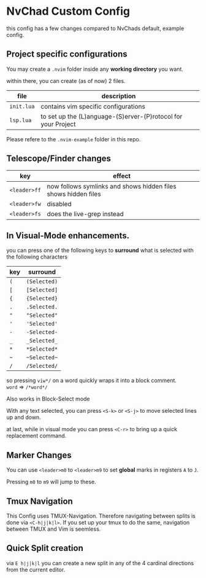 # NvChad Custom Config

this config has a few changes compared to NvChads default, example config.

## Project specific configurations

You may create a `.nvim` folder inside any **working directory** you want.

within there, you can create (as of now) 2 files.

| file |  description |
|-|-|
|`init.lua` | contains vim specific configurations |
|`lsp.lua`  | to set up the (L)anguage-(S)erver-(P)rotocol for your Project |

Please refere to the `.nvim-example` folder in this repo.


## Telescope/Finder changes
| key | effect |
|-|-|
| `<leader>ff` | now follows symlinks and shows hidden files shows hidden files |
| `<leader>fw` | disabled |
| `<leader>fs` | does the live-grep instead |

## In Visual-Mode enhancements.
you can press one of the following keys to **surround** what is selected with the following characters

| key | surround |
|-|-|
| `(` | `(Selected)` |
| `[` | `[Selected]` |
| `{` | `{Selected}` |
| `.` | `.Selected.` |
| `"` | `"Selected"` |
| `'` | `'Selected'` |
| `-` | `-Selected-` |
| `_` | `_Selected_` |
| `*` | `*Selected*` |
| `~` | `~Selected~` |
| `/` | `/Selected/` |

so pressing `viw*/` on a word quickly wraps it into a block comment.  
`word` => `/*word*/`  

Also works in Block-Select mode

With any text selected, you can press `<S-k>` or `<S-j>` to move selected lines up and down.

at last, while in visual mode you can press `<C-r>` to bring up a quick replacement command.

## Marker Changes
You can use `<leader>m0` to `<leader>m9` to set **global** marks in registers `A` to `J`.

Pressing `m0` to `m9` will jump to these.

## Tmux Navigation
This Config uses TMUX-Navigation. 
Therefore navigating between splits is done via `<C-h|j|k|l>`.
If you set up your tmux to do the same, navigation between TMUX and Vim is seemless.

## Quick Split creation
via `E h|j|k|l` you can create a new split in any of the 4 cardinal directions from the current editor.


